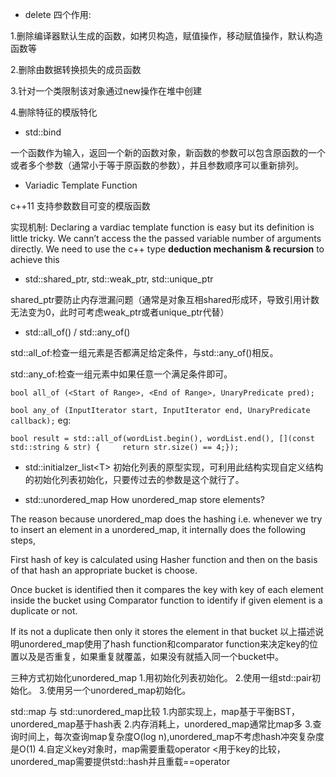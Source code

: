 * delete 
四个作用:

1.删除编译器默认生成的函数，如拷贝构造，赋值操作，移动赋值操作，默认构造函数等

2.删除由数据转换损失的成员函数

3.针对一个类限制该对象通过new操作在堆中创建

4.删除特征的模版特化

* std::bind

一个函数作为输入，返回一个新的函数对象，新函数的参数可以包含原函数的一个或者多个参数（通常小于等于原函数的参数），并且参数顺序可以重新排列。

* Variadic Template Function

c++11 支持参数数目可变的模版函数

实现机制:
Declaring a vardiac template function is easy but its definition is little tricky. We cann’t access the the passed variable number of arguments directly. We need to use the c++ type **deduction mechanism & recursion** to achieve this

* std::shared_ptr, std::weak_ptr, std::unique_ptr

shared_ptr要防止内存泄漏问题（通常是对象互相shared形成环，导致引用计数无法变为0，此时可考虑weak_ptr或者unique_ptr代替）

* std::all_of() / std::any_of()

std::all_of:检查一组元素是否都满足给定条件，与std::any_of()相反。

std::any_of:检查一组元素中如果任意一个满足条件即可。

`bool all_of (<Start of Range>, <End of Range>, UnaryPredicate pred);`

`bool any_of (InputIterator start, InputIterator end, UnaryPredicate callback);`
eg:

 `bool result = std::all_of(wordList.begin(), wordList.end(), [](const std::string & str) {		return str.size() == 4;});`

* std::initialzer_list\<T>
初始化列表的原型实现，可利用此结构实现自定义结构的初始化列表初始化，只要传过去的参数是这个就行了。

* std::unordered_map
How unordered_map store elements?

The reason because unordered_map does the hashing i.e. whenever we try to insert an element in a unordered_map, it internally does the following steps,

First hash of key is calculated using Hasher function and then on the basis of that hash an appropriate bucket is choose.

Once bucket is identified then it compares the key with key of each element inside the bucket using Comparator function to identify if given element is a duplicate or not.

If its not a duplicate then only it stores the element in that bucket
以上描述说明unordered_map使用了hash function和comparator function来决定key的位置以及是否重复，如果重复就覆盖，如果没有就插入同一个bucket中。

三种方式初始化unordered_map
1.用初始化列表初始化。
2.使用一组std::pair初始化。
3.使用另一个unordered_map初始化。

std::map 与 std::unordered_map比较
1.内部实现上，map基于平衡BST，unordered_map基于hash表
2.内存消耗上，unordered_map通常比map多
3.查询时间上，每次查询map复杂度O(log n),unordered_map不考虑hash冲突复杂度是O(1)
4.自定义key对象时，map需要重载operator <用于key的比较，unordered_map需要提供std::hash<K>并且重载==operator